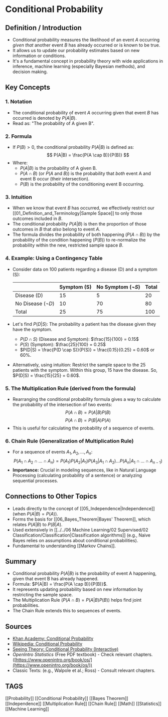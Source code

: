 # Conditional Probability

## Definition / Introduction
*   Conditional probability measures the likelihood of an event $A$ occurring *given that* another event $B$ has already occurred or is known to be true.
*   It allows us to update our probability estimates based on new information or conditions.
*   It's a fundamental concept in probability theory with wide applications in inference, machine learning (especially Bayesian methods), and decision making.

## Key Concepts

### 1. Notation
*   The conditional probability of event $A$ occurring given that event $B$ has occurred is denoted by $P(A|B)$.
*   Read as: "The probability of A given B".

### 2. Formula
*   If $P(B) > 0$, the conditional probability $P(A|B)$ is defined as:
    $$ P(A|B) = \frac{P(A \cap B)}{P(B)} $$
*   Where:
    *   $P(A|B)$ is the probability of A given B.
    *   $P(A \cap B)$ (or $P(A \text{ and } B)$) is the probability that *both* event A and event B occur (their intersection).
    *   $P(B)$ is the probability of the conditioning event B occurring.

### 3. Intuition
*   When we know that event $B$ has occurred, we effectively restrict our [[01_Definition_and_Terminology|Sample Space]] to only those outcomes included in $B$.
*   The conditional probability $P(A|B)$ is then the proportion of those outcomes in $B$ that *also* belong to event $A$.
*   The formula divides the probability of both happening ($P(A \cap B)$) by the probability of the condition happening ($P(B)$) to re-normalize the probability within the new, restricted sample space $B$.

### 4. Example: Using a Contingency Table
*   Consider data on 100 patients regarding a disease (D) and a symptom (S):

    |             | Symptom (S) | No Symptom ($\neg S$) | Total |
    |-------------|-------------|-----------------------|-------|
    | Disease (D) | 15          | 5                     | 20    |
    | No Disease ($\neg D$)| 10          | 70                    | 80    |
    | Total       | 25          | 75                    | 100   |

*   Let's find $P(D|S)$: The probability a patient has the disease given they have the symptom.
    *   $P(D \cap S)$ (Disease and Symptom): $\frac{15}{100} = 0.15$
    *   $P(S)$ (Symptom): $\frac{25}{100} = 0.25$
    *   $P(D|S) = \frac{P(D \cap S)}{P(S)} = \frac{0.15}{0.25} = 0.60$ or 60%.
*   Alternatively, using intuition: Restrict the sample space to the 25 patients with the symptom. Within this group, 15 have the disease. So, $P(D|S) = \frac{15}{25} = 0.60$.

### 5. The Multiplication Rule (derived from the formula)
*   Rearranging the conditional probability formula gives a way to calculate the probability of the intersection of two events:
    $$ P(A \cap B) = P(A|B) P(B) $$
    $$ P(A \cap B) = P(B|A) P(A) $$
*   This is useful for calculating the probability of a sequence of events.

### 6. Chain Rule (Generalization of Multiplication Rule)
*   For a sequence of events $A_1, A_2, ..., A_n$:
    $$ P(A_1 \cap A_2 \cap \dots \cap A_n) = P(A_1) P(A_2|A_1) P(A_3|A_1 \cap A_2) \dots P(A_n|A_1 \cap \dots \cap A_{n-1}) $$
*   **Importance:** Crucial in modeling sequences, like in Natural Language Processing (calculating probability of a sentence) or analyzing sequential processes.

## Connections to Other Topics
*   Leads directly to the concept of [[05_Independence|Independence]] (when $P(A|B) = P(A)$).
*   Forms the basis for [[06_Bayes_Theorem|Bayes' Theorem]], which relates $P(A|B)$ to $P(B|A)$.
*   Used extensively in [[../../06 Machine Learning/02 Supervised/02 Classification/Classification|Classification algorithms]] (e.g., Naive Bayes relies on assumptions about conditional probabilities).
*   Fundamental to understanding [[Markov Chains]].

## Summary
*   Conditional probability $P(A|B)$ is the probability of event A happening, given that event B has already happened.
*   Formula: $P(A|B) = \frac{P(A \cap B)}{P(B)}$.
*   It represents updating probability based on new information by restricting the sample space.
*   The Multiplication Rule ($P(A \cap B) = P(A|B)P(B)$) helps find joint probabilities.
*   The Chain Rule extends this to sequences of events.

## Sources
*   [Khan Academy: Conditional Probability](https://www.khanacademy.org/math/statistics-probability/probability-library/conditional-probability-independence/v/conditional-probability-basic-idea)
*   [Wikipedia: Conditional Probability](https://en.wikipedia.org/wiki/Conditional_probability)
*   [Seeing Theory: Conditional Probability (Interactive)](https://seeing-theory.brown.edu/basic-probability/index.html#section2)
*   *OpenIntro Statistics* (Free PDF textbook) - Check relevant chapters. ([https://www.openintro.org/book/os/](https://www.openintro.org/book/os/))
*   Classic Texts: (e.g., Walpole et al.; Ross) - Consult relevant chapters.

## TAGS
[[Probability]] [[Conditional Probability]] [[Bayes Theorem]] [[Independence]] [[Multiplication Rule]] [[Chain Rule]] [[Math]] [[Statistics]] [[Machine Learning]]